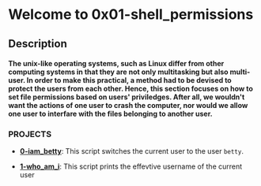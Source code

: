 # Welcome to 0x01-shell_permissions
## Description
#### The unix-like operating systems, such as Linux differ from other computing systems in that they are not only multitasking but also multi-user. In order to make this practical, a method had to be devised to protect the users from each other. **Hence, this section focuses on how to set file permissions based on users' priviledges.** After all, we wouldn't want the actions of one user to crash the computer, nor would we allow one user to interfare with the files belonging to another user.

### PROJECTS
- [**0-iam_betty**](https://github.com/NureniJamiu/alx-system_engineering-devops/blob/main/0x01-shell_permissions/0-iam_betty): This script switches the current user to the user `betty`.

- [**1-who_am_i**](https://github.com/NureniJamiu/alx-system_engineering-devops/blob/main/0x01-shell_permissions/1-who_am_i): This script prints the effevtive username of the current user
